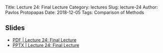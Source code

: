 Title: Lecture 24: Final Lecture
Category: lectures
Slug: lecture-24
Author: Pavlos Protopapas
Date: 2018-12-05
Tags: Comparison of Methods


## Slides

- [PDF | Lecture 24: Final Lecture]({attach}presentation/lecture24_final_lecture.pdf)
- [PPTX | Lecture 24: Final Lecture]({attach}presentation/lecture24_final_lecture.pptx)